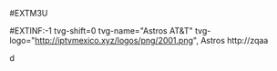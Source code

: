 #EXTM3U
 
 
 
#EXTINF:-1 tvg-shift=0 tvg-name="Astros AT&T" tvg-logo="http://iptvmexico.xyz/logos/png/2001.png", Astros
http://zqaa

 d
